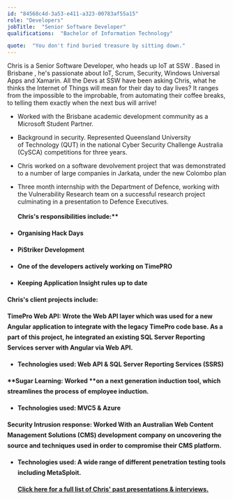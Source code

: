 ```yaml
---
id: "84568c4d-3a53-e411-a323-00783af55a15"
role: "Developers"
jobTitle:  "Senior Software Developer"
qualifications:  "Bachelor of Information Technology"

quote:  "You don't find buried treasure by sitting down."
---
```



Chris is a Senior Software Developer, who heads up IoT at SSW . Based in Brisbane , he's passionate about IoT, Scrum, Security, Windows Universal Apps and Xamarin. All the Devs at SSW have been asking Chris, what he thinks the Internet of Things will mean for their day to day lives? It ranges from the impossible to the improbable, from automating their coffee breaks, to telling them exactly when the next bus will arrive!

*   Worked with the Brisbane academic development community as a Microsoft Student Partner.
*   Background in security. Represented Queensland University of Technology (QUT) in the national Cyber Security Challenge Australia (CySCA) competitions for three years.
*   Chris worked on a software devolvement project that was demonstrated to a number of large companies in Jarkata, under the new Colombo plan
*   Three month internship with the Department of Defence, working with the Vulnerability Research team on a successful research project culminating in a presentation to Defence Executives. 

      <strong style="line-height:24px;">Chris's responsibilities include:**  

*   Organising Hack Days
*   PiStriker Development
*   One of the developers actively working on TimePRO
*   Keeping Application Insight rules up to date  

 **Chris's client projects include:**

 **TimePro Web API:** Wrote the Web API layer which was used for a new Angular application to integrate with the legacy TimePro code base. As a part of this project, he integrated an existing SQL Server Reporting Services server with Angular via Web API.

*   Technologies used: Web API & SQL Server Reporting Services (SSRS)

 **Sugar Learning: **Worked** **on a next generation induction tool, which streamlines the process of employee induction.

*   Technologies used: MVC5 & Azure

 **Security Intrusion response:** Worked With an Australian Web Content Management Solutions (CMS) development company on uncovering the source and techniques used in order to compromise their CMS platform.

*   Technologies used: A wide range of different penetration testing tools including MetaSploit. 

      [Click here for a full list of Chris' past presentations & interviews.](http://blog.chrisbriggsy.com/about/)</strong>